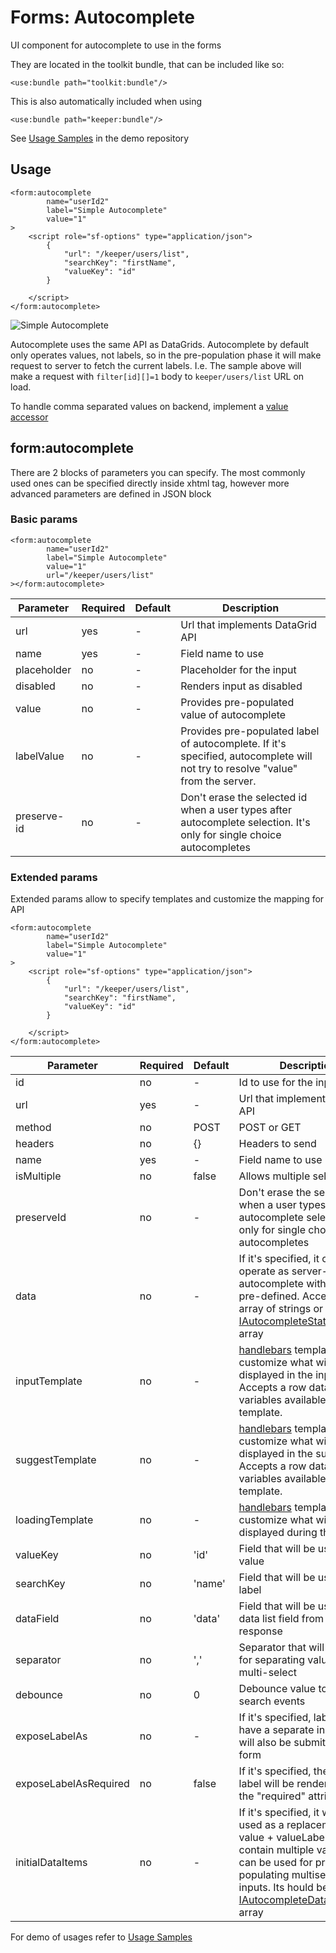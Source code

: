 # Forms: Autocomplete

UI component for autocomplete to use in the forms

They are located in the toolkit bundle, that can be included like so:

```xhtml
<use:bundle path="toolkit:bundle"/>
```

This is also automatically included when using

```xhtml
<use:bundle path="keeper:bundle"/>
```

See [Usage Samples](https://github.com/spiral/app-keeper/blob/master/app/views/keeper/showcase/autocomplete.dark.php) in
the demo repository

## Usage

```xhtml
<form:autocomplete
        name="userId2"
        label="Simple Autocomplete"
        value="1"
>
    <script role="sf-options" type="application/json">
        {
            "url": "/keeper/users/list",
            "searchKey": "firstName",
            "valueKey": "id"
        }
    
    </script>
</form:autocomplete>
```

![Simple Autocomplete](https://user-images.githubusercontent.com/16134699/103222721-b7c27180-4935-11eb-8406-8bdf21952c1e.png)

Autocomplete uses the same API as DataGrids. Autocomplete by default only operates values, not labels, so in the pre-population
phase it will make request to server to fetch the current labels. I.e. The sample above will make a request
with `filter[id][]=1` body to `keeper/users/list` URL on load.

To handle comma separated values on backend, implement a [value accessor](/component/data-grid#value-accessors)

## form:autocomplete

There are 2 blocks of parameters you can specify.
The most commonly used ones can be specified directly inside xhtml tag, however more advanced parameters are defined in JSON block

### Basic params

```xhtml
<form:autocomplete
        name="userId2"
        label="Simple Autocomplete"
        value="1"
        url="/keeper/users/list"
></form:autocomplete>
```

| Parameter   | Required | Default | Description                                                                                                         |
|-------------|----------|---------|---------------------------------------------------------------------------------------------------------------------|
| url         | yes      | -       | Url that implements DataGrid API                                                                                    |
| name        | yes      | -       | Field name to use                                                                                                   |
| placeholder | no       | -       | Placeholder for the input                                                                                               |
| disabled    | no       | -       | Renders input as disabled                                                                                            |
| value       | no       | -       | Provides pre-populated value of autocomplete                                                                         |
| labelValue  | no       | -       | Provides pre-populated label of autocomplete. If it's specified, autocomplete will not try to resolve "value" from the server. |
| preserve-id | no       | -       | Don't erase the selected id when a user types after autocomplete selection. It's only for single choice autocompletes     |

### Extended params

Extended params allow to specify templates and customize the mapping for API

```xhtml
<form:autocomplete
        name="userId2"
        label="Simple Autocomplete"
        value="1"
>
    <script role="sf-options" type="application/json">
        {
            "url": "/keeper/users/list",
            "searchKey": "firstName",
            "valueKey": "id"
        }
    
    </script>
</form:autocomplete>
```

| Parameter             | Required | Default | Description                                                                                                                                                                                                                                                                        |
|-----------------------|----------|---------|------------------------------------------------------------------------------------------------------------------------------------------------------------------------------------------------------------------------------------------------------------------------------------|
| id                    | no       | -       | Id to use for the input                                                                                                                                                                                                                                                                |
| url                   | yes      | -       | Url that implements DataGrid API                                                                                                                                                                                                                                                   |
| method                | no       | POST    | POST or GET                                                                                                                                                                                                                                                                        |
| headers               | no       | {}      | Headers to send                                                                                                                                                                                                                                                                    |
| name                  | yes      | -       | Field name to use                                                                                                                                                                                                                                                                  |
| isMultiple            | no       | false   | Allows multiple selections                                                                                                                                                                                                                                                          |
| preserveId            | no       | -       | Don't erase the selected id when a user types after autocomplete selection, it's only for single choice autocompletes                                                                                                                                                                    |
| data                  | no       | -       | If it's specified, it can operate as server-less autocomplete with the data pre-defined. Accepts an array of strings or [IAutocompleteStaticDataItem](https://github.com/spiral/toolkit/blob/master/packages/autocomplete/src/types.ts#L3) array                                                  |
| inputTemplate         | no       | -       | [handlebars](https://handlebarsjs.com/) template to customize what will be displayed in the input. Accepts a row data item as variables available in the template.                                                                                                                                |
| suggestTemplate       | no       | -       | [handlebars](https://handlebarsjs.com/) template to customize what will be displayed in the suggestions. Accepts a row data item as variables available in the template.                                                                                                                          |
| loadingTemplate       | no       | -       | [handlebars](https://handlebarsjs.com/) template to customize what will be displayed during the loading.                                                                                                                                                                                    |
| valueKey              | no       | 'id'    | Field that will be used as a value                                                                                                                                                                                                                                                   |
| searchKey             | no       | 'name'  | Field that will be used as a label                                                                                                                                                                                                                                                   |
| dataField             | no       | 'data'  | Field that will be used as a data list field from the response                                                                                                                                                                                                                           |
| separator             | no       | ','     | Separator that will be used for separating values in multi-select                                                                                                                                                                                                                  |
| debounce              | no       | 0       | Debounce value to throttle search events                                                                                                                                                                                                                                           |
| exposeLabelAs         | no       | -       | If it's specified, label will have a separate input that will also be submittted with a form                                                                                                                                                                                            |
| exposeLabelAsRequired | no       | false   | If it's specified, the exposed label will be rendered with the "required" attribute                                                                                                                                                                                                             |
| initialDataItems      | no       | -       | If it's specified, it will be used as a replacement for value + valueLabel. It can contain multiple values, so it can be used for pre-populating multiselect inputs. Its hould be a [IAutocompleteDataItem](https://github.com/spiral/toolkit/blob/master/packages/autocomplete/src/types.ts#L9) array |

For demo of usages refer
to [Usage Samples](https://github.com/spiral/app-keeper/blob/master/app/views/keeper/showcase/autocomplete.dark.php) 
